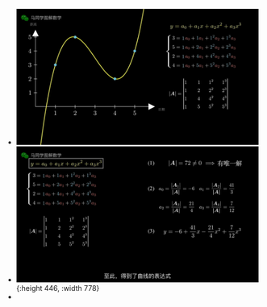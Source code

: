 - ![image.png](../assets/image_1676819481487_0.png)
- ![image.png](../assets/image_1676819623889_0.png){:height 446, :width 778}
-